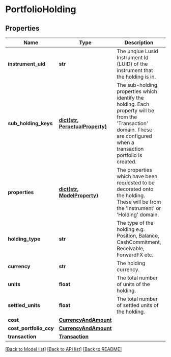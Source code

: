 # PortfolioHolding

## Properties
Name | Type | Description | Notes
------------ | ------------- | ------------- | -------------
**instrument_uid** | **str** | The unqiue Lusid Instrument Id (LUID) of the instrument that the holding is in. | 
**sub_holding_keys** | [**dict(str, PerpetualProperty)**](PerpetualProperty.md) | The sub-holding properties which identify the holding. Each property will be from the &#39;Transaction&#39; domain. These are configured when a transaction portfolio is created. | [optional] 
**properties** | [**dict(str, ModelProperty)**](ModelProperty.md) | The properties which have been requested to be decorated onto the holding. These will be from the &#39;Instrument&#39; or &#39;Holding&#39; domain. | [optional] 
**holding_type** | **str** | The type of the holding e.g. Position, Balance, CashCommitment, Receivable, ForwardFX etc. | 
**currency** | **str** | The holding currency. | 
**units** | **float** | The total number of units of the holding. | 
**settled_units** | **float** | The total number of settled units of the holding. | 
**cost** | [**CurrencyAndAmount**](CurrencyAndAmount.md) |  | 
**cost_portfolio_ccy** | [**CurrencyAndAmount**](CurrencyAndAmount.md) |  | 
**transaction** | [**Transaction**](Transaction.md) |  | [optional] 

[[Back to Model list]](../README.md#documentation-for-models) [[Back to API list]](../README.md#documentation-for-api-endpoints) [[Back to README]](../README.md)


